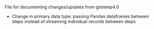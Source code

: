 File for documenting changes/updates from gistemp4.0

- Change in primary data type: passing Pandas dataframes between steps instead of streaming individual records between steps